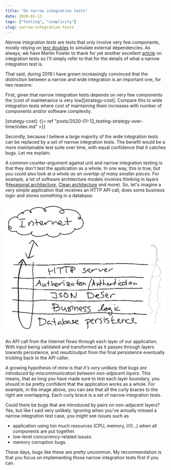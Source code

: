 ```yaml
---
title: "On narrow integration tests"
date: 2020-01-13
tags: ["testing", "simplicity"]
slug: narrow-integration-tests
---
```

_Narrow integration tests_ are tests that only involve very few components,
mostly relying on [test
doubles](https://martinfowler.com/articles/mocksArentStubs.html) to simulate
external dependencies. As always, we have Martin Fowler to thank for yet
another excellent
[article](https://martinfowler.com/bliki/IntegrationTest.html) on integration
tests so I'll simply refer to that for the details of what a narrow integration
test is.

That said, during 2019 I have grown increasingly convinced that the distinction
between a narrow and wide integration is an important one, for two reasons:

First, given that narrow integration tests depends on very few components the
[cost of maintenance is very low][strategy-cost]. Compare this to wide
integration tests where cost of maintaining them increases with number of
components and/or software complexity.

[strategy-cost]: {{< ref "posts/2020-01-12_testing-strategy-over-time/index.md" >}}

Secondly, because I believe a large majority of the wide integration tests can
be replaced by a set of narrow integration tests. The benefit would be a more
maintainable test suite over time, with equal confidence that it catches bugs.
Let me explain:

A common counter-argument against unit and narrow integration testing is that
they don't test the application as a whole. In one way, this is true, but you
could also look at _a whole as an overlap of many smaller pieces_. For example,
a lot of software architecture models involves thinking in layers ([Hexagonal
architecture](https://en.wikipedia.org/wiki/Hexagonal_architecture_(software)),
[Clean
architecture](https://blog.cleancoder.com/uncle-bob/2012/08/13/the-clean-architecture.html)
and more). So, let's imagine a very simple application that receives an HTTP
API call, does some business logic and stores something in a database:

[![Narrow integration tests](narrow-integration-tests.png)](narrow-integration-tests.png)

An API call from the Internet flows through each layer of our application. With
input being validated and transformed as it passes through layers towards
persistence, and result/output from the final persistence eventually trickling
back to the API caller.

A growing hypothesis of mine is that *it's very unlikely that bugs are
introduced by miscommunication between non-adjacent layers*. This means, that
as long you have made sure to test each layer boundary, you should in be pretty
confident that the application works as a whole. For example, in the image
above, you can see that all the curly braces to the right are overlapping. Each
curly brace is a set of narrow integration tests.

Could there be bugs that are introduced by pairs on non-adjacent layers? Yes,
but like I said very unlikely. Ignoring when you've actually missed a narrow
integration test case, you _might_ see issues such as

 * application using too much resources (CPU, memory, I/O...) when all
   components are put together.
 * low-level concurrency-related issues.
 * memory corruption bugs.

These days, bugs like these are pretty uncommon. My recommendation is that you
focus on implementing those narrow integration tests first if you can.
